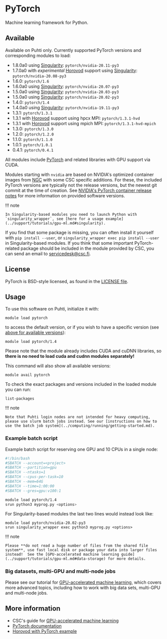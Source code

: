 # PyTorch

Machine learning framework for Python.

## Available

Available on Puhti only.  Currently supported PyTorch versions and corresponding modules to load:

- 1.8.0a0 using [Singularity](../support/tutorials/gpu-ml.md#singularity): `pytorch/nvidia-20.11-py3`
- 1.7.0a0 with *experimental* [Horovod](../support/tutorials/gpu-ml.md#multi-gpu-and-multi-node-jobs) support using [Singularity](../support/tutorials/gpu-ml.md#singularity): `pytorch/nvidia-20.08-py3`
- 1.6.0: `pytorch/1.6`
- 1.6.0a0 using [Singularity](../support/tutorials/gpu-ml.md#singularity): `pytorch/nvidia-20.07-py3`
- 1.5.0a0 using [Singularity](../support/tutorials/gpu-ml.md#singularity): `pytorch/nvidia-20.03-py3`
- 1.5.0a0 using [Singularity](../support/tutorials/gpu-ml.md#singularity): `pytorch/nvidia-20.02-py3`
- 1.4.0: `pytorch/1.4`
- 1.4.0a0 using [Singularity](../support/tutorials/gpu-ml.md#singularity): `pytorch/nvidia-19.11-py3`
- 1.3.1: `pytorch/1.3.1`
- 1.3.1 with [Horovod](../support/tutorials/gpu-ml.md#multi-gpu-and-multi-node-jobs) support using hpcx MPI: `pytorch/1.3.1-hvd`
- 1.3.1 with [Horovod](../support/tutorials/gpu-ml.md#multi-gpu-and-multi-node-jobs) support using mpich MPI: `pytorch/1.3.1-hvd-mpich`
- 1.3.0: `pytorch/1.3.0`
- 1.2.0: `pytorch/1.2.0`
- 1.1.0: `pytorch/1.1.0`
- 1.0.1: `pytorch/1.0.1`
- 0.4.1: `pytorch/0.4.1`

All modules include [PyTorch](https://pytorch.org/) and related libraries with GPU support via CUDA.

Modules starting with `nvidia` are based on NVIDIA's optimized
container images from
[NGC](https://ngc.nvidia.com/catalog/containers/nvidia:pytorch) with
some CSC specific additions. For these, the included PyTorch versions
are typically not the release versions, but the newest git commit at
the time of creation. See [NVIDIA's PyTorch container release
notes](https://docs.nvidia.com/deeplearning/frameworks/pytorch-release-notes/index.html)
for more information on provided software versions.

!!! note 

    In Singularity-based modules you need to launch Python with `singularity_wrapper`, see [here for a usage example](../support/tutorials/gpu-ml.md#singularity).

If you find that some package is missing, you can often install it yourself with `pip install --user`, or `singularity_wrapper exec pip install --user` in Singularity-based modules. If you think that some important PyTorch-related package should be included in the module provided by CSC, you can send an email to <servicedesk@csc.fi>.

## License

PyTorch is BSD-style licensed, as found in the [LICENSE file](https://github.com/pytorch/pytorch/blob/master/LICENSE).

## Usage

To use this software on Puhti, initialize it with:

```text
module load pytorch
```

to access the default version, or if you wish to have a specific version (see [above for available versions](#available)):

```text
module load pytorch/1.4
```

Please note that the module already includes CUDA and cuDNN libraries, so **there is no need to load cuda and cudnn modules separately!**

This command will also show all available versions:

```text
module avail pytorch
```

To check the exact packages and versions included in the loaded module you can run:

```text
list-packages
```


!!! note 

    Note that Puhti login nodes are not intended for heavy computing, please use slurm batch jobs instead. See our [instructions on how to use the batch job system](../computing/running/getting-started.md).

### Example batch script

Example batch script for reserving one GPU and 10 CPUs in a single node:

```bash
#!/bin/bash
#SBATCH --account=<project>
#SBATCH --partition=gpu
#SBATCH --ntasks=1
#SBATCH --cpus-per-task=10
#SBATCH --mem=64G
#SBATCH --time=1:00:00
#SBATCH --gres=gpu:v100:1

module load pytorch/1.4
srun python3 myprog.py <options>
```

For Singularity-based modules the last two lines would instead look like:

```
module load pytorch/nvidia-20.02-py3
srun singularity_wrapper exec python3 myprog.py <options>
```

!!! note

    Please **do not read a huge number of files from the shared file system**, use fast local disk or package your data into larger files instead!  See the [GPU-accelerated machine learning guide](../support/tutorials/gpu-ml.md#data-storage) for more details.

### Big datasets, multi-GPU and multi-node jobs

Please see our tutorial for [GPU-accelerated machine learning](../support/tutorials/gpu-ml.md), which covers more advanced topics, including how to work with big data sets, multi-GPU and multi-node jobs.


## More information

- CSC's guide for [GPU-accelerated machine learning](../support/tutorials/gpu-ml.md)
- [PyTorch documentation](https://pytorch.org/docs/stable/index.html)
- [Horovod with PyTorch example](https://github.com/horovod/horovod/blob/master/docs/pytorch.rst)
